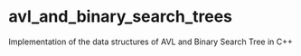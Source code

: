 # avl_and_binary_search_trees
Implementation of the data structures of AVL and Binary Search Tree in C++

